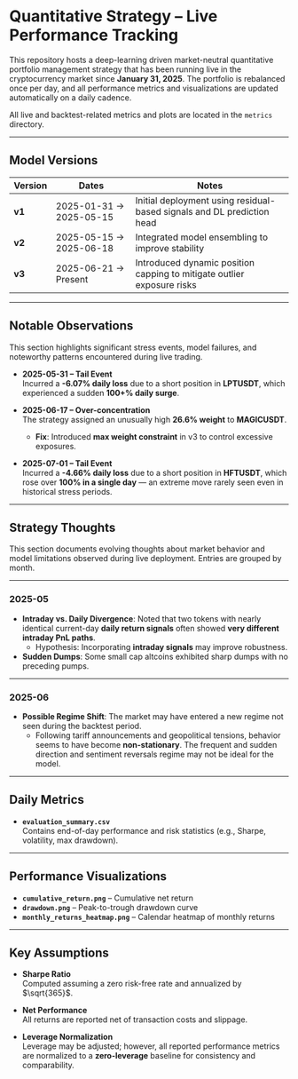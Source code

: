 # Quantitative Strategy – Live Performance Tracking

This repository hosts a deep-learning driven market-neutral quantitative portfolio management strategy that has been running live in the cryptocurrency market since **January 31, 2025**. The portfolio is rebalanced once per day, and all performance metrics and visualizations are updated automatically on a daily cadence.


All live and backtest-related metrics and plots are located in the `metrics` directory.

---

## Model Versions

| Version | Dates                      | Notes                                                                 |
| ------- | -------------------------- | --------------------------------------------------------------------- |
| **v1**  | 2025-01-31 → 2025-05-15     | Initial deployment using residual-based signals and DL prediction head |
| **v2**  | 2025-05-15 → 2025-06-18     | Integrated model ensembling to improve stability |
| **v3**  | 2025-06-21 → Present        | Introduced dynamic position capping to mitigate outlier exposure risks |

---



## Notable Observations

This section highlights significant stress events, model failures, and noteworthy patterns encountered during live trading.

- **2025-05-31 – Tail Event**  
  Incurred a **-6.07% daily loss** due to a short position in **LPTUSDT**, which experienced a sudden **100+% daily surge**.

- **2025-06-17 – Over-concentration**  
  The strategy assigned an unusually high **26.6% weight** to **MAGICUSDT**.
  - **Fix**: Introduced **max weight constraint** in v3 to control excessive exposures.  

- **2025-07-01 – Tail Event**  
  Incurred a **-4.66% daily loss** due to a short position in **HFTUSDT**, which rose over **100% in a single day** — an extreme move rarely seen even in historical stress periods.

---

## Strategy Thoughts

This section documents evolving thoughts about market behavior and model limitations observed during live deployment. Entries are grouped by month.

---

### 2025-05

- **Intraday vs. Daily Divergence**: Noted that two tokens with nearly identical current-day **daily return signals** often showed **very different intraday PnL paths**.
  - Hypothesis: Incorporating **intraday signals** may improve robustness.
- **Sudden Dumps**: Some small cap altcoins exhibited sharp dumps with no preceding pumps.

---

### 2025-06

- **Possible Regime Shift**: The market may have entered a new regime not seen during the backtest period.
  - Following tariff announcements and geopolitical tensions, behavior seems to have become **non-stationary**. The frequent and sudden direction and sentiment reversals regime may not be ideal for the model.
  
<!------->
<!---->
<!--### 2025-07-->
<!---->
<!--- Observation: tokens that outperform on one day **often continue to outperform** for 1–3 days.-->
<!--- Could signal a **temporary momentum regime** emerging.-->
<!--- Ongoing investigation: Can a regime classifier detect this and adapt allocation?-->
<!---->
---


## Daily Metrics

- **`evaluation_summary.csv`**  
  Contains end-of-day performance and risk statistics (e.g., Sharpe, volatility, max drawdown).

---

## Performance Visualizations

- **`cumulative_return.png`** – Cumulative net return  
- **`drawdown.png`** – Peak-to-trough drawdown curve  
- **`monthly_returns_heatmap.png`** – Calendar heatmap of monthly returns


---

## Key Assumptions

- **Sharpe Ratio**  
  Computed assuming a zero risk-free rate and annualized by $\sqrt{365}$.

- **Net Performance**  
  All returns are reported net of transaction costs and slippage.

- **Leverage Normalization**  
  Leverage may be adjusted; however, all reported performance metrics are normalized to a **zero-leverage** baseline for consistency and comparability.
